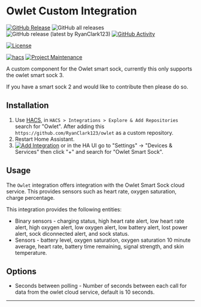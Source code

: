 # Owlet Custom Integration

[![GitHub Release][releases-shield]][releases]
![GitHub all releases][download-all]
![GitHub release (latest by RyanClark123)][download-latest]
[![GitHub Activity][commits-shield]][commits]

[![License][license-shield]][license]

[![hacs][hacsbadge]][hacs]
[![Project Maintenance][maintenance-shield]][user_profile]

A custom component for the Owlet smart sock, currently this only supports the owlet smart sock 3.

If you have a smart sock 2 and would like to contribute then please do so.

## Installation

1. Use [HACS](https://hacs.xyz/docs/setup/download), in `HACS > Integrations > Explore & Add Repositories` search for "Owlet". After adding this `https://github.com/RyanClark123/owlet` as a custom repository.
2. Restart Home Assistant.
3. [![Add Integration][add-integration-badge]][add-integration] or in the HA UI go to "Settings" -> "Devices & Services" then click "+" and search for "Owlet Smart Sock".


<!---->

## Usage

The `Owlet` integration offers integration with the Owlet Smart Sock cloud service. This provides sensors such as heart rate, oxygen saturation, charge percentage.

This integration provides the following entities:

- Binary sensors - charging status, high heart rate alert, low heart rate alert, high oxygen alert, low oxygen alert, low battery alert, lost power alert, sock diconnected alert, and sock status.
- Sensors - battery level, oxygen saturation, oxygen saturation 10 minute average, heart rate, battery time remaining, signal strength, and skin temperature.

## Options

- Seconds between polling - Number of seconds between each call for data from the owlet cloud service, default is 10 seconds.

---

[commits-shield]: https://img.shields.io/github/commit-activity/w/RyanClark123/owlet?style=for-the-badge
[commits]: https://github.com/RyanClark123/owlet/commits/main
[hacs]: https://github.com/hacs/integration
[hacsbadge]: https://img.shields.io/badge/HACS-Custom-orange.svg?style=for-the-badge
[license]: LICENSE
[license-shield]: https://img.shields.io/github/license/RyanClark123/owlet.svg?style=for-the-badge
[maintenance-shield]: https://img.shields.io/badge/maintainer-Ryan%20Clark%20%40RyanClark123-blue.svg?style=for-the-badge
[releases-shield]: https://img.shields.io/github/release/RyanClark123/owlet.svg?style=for-the-badge
[releases]: https://github.com/RyanClark123/owlet/releases
[user_profile]: https://github.com/RyanClark123
[download-all]: https://img.shields.io/github/downloads/RyanClark123/Owlet/total?style=for-the-badge
[download-latest]: https://img.shields.io/github/downloads/RyanClark123/Owlet/latest/total?style=for-the-badge
[add-integration]: https://my.home-assistant.io/redirect/config_flow_start?domain=owlet
[add-integration-badge]: https://my.home-assistant.io/badges/config_flow_start.svg